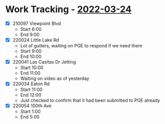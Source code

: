 # Work Tracking - [2022-03-24](2022-03-24.md)
- [x]  210097 Viewpoint Blvd
	- Start 6:00
	- End 9:00
- [x] 220024 Little Lake Rd
	- Lot of gutters, waiting on PGE to respond if we need them
	- Start 9:00
	- End 10:00
- [x] 220041 Las Casitas Dr Jetting
	- Start 10:00
	- End 11:00
	- Waiting on video as of yesterday
- [x] 220034 Eaton Rd
	- Start 11:00
	- End 12:00
	- Just checked to confirm that it had been submitted to PGE already
- [x] 220054 100th Ave
	- Start 1:00
	- End 5:00